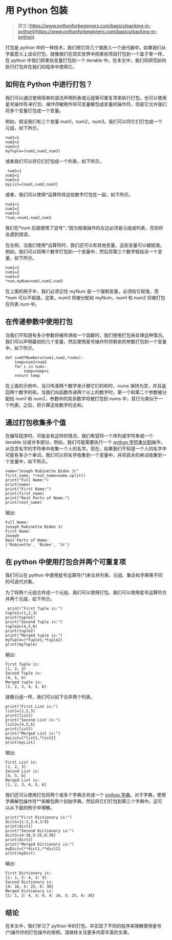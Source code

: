 # 用 Python 包装

> 原文:[https://www.pythonforbeginners.com/basics/packing-in-python](https://www.pythonforbeginners.com/basics/packing-in-python)

打包是 python 中的一种技术，我们用它将几个值放入一个迭代器中。如果我们从字面意义上谈论打包，就像我们在现实世界中把某些项目打包到一个盒子里一样，在 python 中我们把某些变量打包到一个 iterable 中。在本文中，我们将研究如何执行打包并在我们的程序中使用它。

## 如何在 Python 中进行打包？

我们可以通过使用简单的语法声明列表或元组等可重复项来执行打包，也可以使用星号操作符*来打包。操作符*被用作将可变量解包成变量的操作符，但是它允许我们将多个变量打包成一个变量。

例如，假设我们有三个变量 num1，num2，num3。我们可以将它们打包成一个元组，如下所示。

```
num1=1
num2=2
num3=3
myTuple=(num1,num2,num3)
```

或者我们可以将它们打包成一个列表，如下所示。

```
 num1=1
num2=2
num3=3
myList=[num1,num2,num3]
```

或者，我们可以使用*运算符将这些数字打包在一起，如下所示。

```
num1=1
num2=2
num3=3
*num,=num1,num2,num3
```

我们在*num 后面使用了逗号“，”因为赋值操作的左边必须是元组或列表，否则将会遇到错误。

在左侧，当我们使用*运算符时，我们还可以有其他变量，这些变量可以被赋值。例如，我们可以将两个数字打包到一个变量中，然后将第三个数字赋给另一个变量，如下所示。

```
num1=1
num2=2
num3=3
*num,myNum=num1,num2,num3
```

在上面的例子中，我们必须记住 myNum 是一个强制变量，必须给它赋值，而*num 可以不赋值。这里，num3 将被分配给 myNum，num1 和 num2 将被打包在列表 num 中。

## 在传递参数中使用打包

当我们不知道有多少参数将被传递给一个函数时，我们使用打包来处理这种情况。我们可以声明最初的几个变量，然后使用星号操作符将剩余的参数打包到一个变量中，如下所示。

```
def sumOfNumbers(num1,num2,*nums):
    temp=num1+num2
    for i in nums:
        temp=temp+i
    return temp
```

在上面的示例中，当只传递两个数字来计算它们的和时，nums 保持为空，并且返回两个数字的和。当我们向函数传递两个以上的数字时，第一个和第二个参数被分配给 num1 和 num2，参数中的其余数字将被打包到 nums 中，其行为类似于一个列表。之后，将计算这些数字的总和。

## 通过打包收集多个值

在编写程序时，可能会有这样的情况，我们希望将一个序列或字符串或一个 iterable 分成许多部分。例如，我们可能需要执行一个 [python 字符串分割](https://www.pythonforbeginners.com/dictionary/python-split)操作，从包含名字的字符串中收集一个人的名字。现在，如果我们不知道一个人的名字中可能有多少个单词，我们可以将名字收集到一个变量中，并将其余的单词收集到一个变量中，如下所示。

```
name="Joseph Robinette Biden Jr"
first_name, *rest_name=name.split()
print("Full Name:")
print(name)
print("First Name:")
print(first_name)
print("Rest Parts of Name:")
print(rest_name)
```

输出:

```
Full Name:
Joseph Robinette Biden Jr
First Name:
Joseph
Rest Parts of Name:
['Robinette', 'Biden', 'Jr']
```

## 在 python 中使用打包合并两个可重复项

我们可以在 python 中使用星号运算符(*)来合并列表、元组、集合和字典等不同的可迭代对象。

为了将两个元组合并成一个元组，我们可以使用打包。我们可以使用星号运算符合并两个元组，如下所示。

```
 print("First Tuple is:")
tuple1=(1,2,3)
print(tuple1)
print("Second Tuple is:")
tuple2=(4,5,6)
print(tuple2)
print("Merged tuple is:")
myTuple=(*tuple1,*tuple2)
print(myTuple) 
```

输出:

```
First Tuple is:
(1, 2, 3)
Second Tuple is:
(4, 5, 6)
Merged tuple is:
(1, 2, 3, 4, 5, 6)
```

就像元组一样，我们可以如下合并两个列表。

```
print("First List is:")
list1=[1,2,3]
print(list1)
print("Second List is:")
list2=[4,5,6]
print(list2)
print("Merged List is:")
myList=[*list1,*list2]
print(myList)
```

输出:

```
First List is:
[1, 2, 3]
Second List is:
[4, 5, 6]
Merged List is:
[1, 2, 3, 4, 5, 6]
```

我们还可以使用打包将两个或多个字典合并成一个 [python 字典](https://www.pythonforbeginners.com/dictionary/how-to-use-dictionaries-in-python)。对于字典，使用字典解包操作符**来解包两个初始字典，然后将它们打包到第三个字典中。这可以从下面的例子中理解。

```
print("First Dictionary is:")
dict1={1:1,2:4,3:9}
print(dict1)
print("Second Dictionary is:")
dict2={4:16,5:25,6:36}
print(dict2)
print("Merged Dictionary is:")
myDict={**dict1,**dict2}
print(myDict)
```

输出:

```
First Dictionary is:
{1: 1, 2: 4, 3: 9}
Second Dictionary is:
{4: 16, 5: 25, 6: 36}
Merged Dictionary is:
{1: 1, 2: 4, 3: 9, 4: 16, 5: 25, 6: 36}
```

## 结论

在本文中，我们学习了 python 中的打包，并实现了不同的程序来理解使用星号(*)操作符的打包操作的用例。请继续关注更多内容丰富的文章。